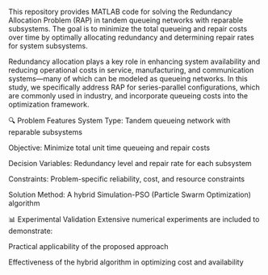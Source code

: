 This repository provides MATLAB code for solving the Redundancy Allocation Problem (RAP) in tandem queueing networks with reparable subsystems. The goal is to minimize the total queueing and repair costs over time by optimally allocating redundancy and determining repair rates for system subsystems.

Redundancy allocation plays a key role in enhancing system availability and reducing operational costs in service, manufacturing, and communication systems—many of which can be modeled as queueing networks. In this study, we specifically address RAP for series-parallel configurations, which are commonly used in industry, and incorporate queueing costs into the optimization framework.

🔍 Problem Features
System Type: Tandem queueing network with reparable subsystems

Objective: Minimize total unit time queueing and repair costs

Decision Variables: Redundancy level and repair rate for each subsystem

Constraints: Problem-specific reliability, cost, and resource constraints

Solution Method: A hybrid Simulation-PSO (Particle Swarm Optimization) algorithm

📊 Experimental Validation
Extensive numerical experiments are included to demonstrate:

Practical applicability of the proposed approach

Effectiveness of the hybrid algorithm in optimizing cost and availability
